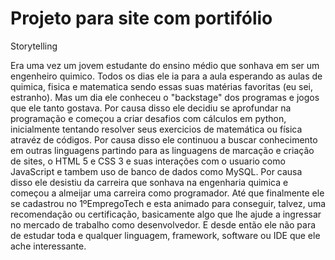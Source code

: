 # Projeto para site com portifólio

Storytelling

Era uma vez um jovem estudante do ensino médio que sonhava em ser um engenheiro quimico.
Todos os dias ele ia para a aula esperando as aulas de quimica, fisica e matematica sendo essas suas matérias favoritas (eu sei, estranho).
Mas um dia ele conheceu o "backstage" dos programas e jogos que ele tanto gostava.
Por causa disso ele decidiu se aprofundar na programação e começou a criar desafios com cálculos em python, inicialmente tentando resolver seus exercicios de matemática ou física atravéz de códigos.
Por causa disso ele continuou a buscar conhecimento em outras linguagens partindo para as linguagens de marcação e criação de sites, o HTML 5 e CSS 3 e suas interações com o usuario como JavaScript e tambem uso de banco de dados como MySQL.
Por causa disso ele desistiu da carreira que sonhava na engenharia quimica e começou a almeijar uma carreira como programador.
Até que finalmente ele se cadastrou no 1ºEmpregoTech e esta animado para conseguir, talvez, uma recomendação ou certificação, basicamente algo que lhe ajude a ingressar no mercado de trabalho como desenvolvedor.
E desde então ele não para de estudar toda e qualquer linguagem, framework, software ou IDE que ele ache interessante.